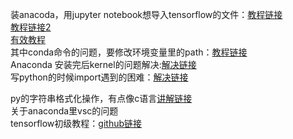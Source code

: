 装anacoda，用jupyter notebook想导入tensorflow的文件：[教程链接](https://blog.csdn.net/qq_29762941/article/details/87017620)   
                                      [教程链接2](https://blog.csdn.net/hutianyou123/article/details/78845584)     
                                      [有效教程](https://blog.csdn.net/xue_wenyuan/article/details/51545845)       
其中conda命令的问题，要修改环境变量里的path：[教程链接](https://jingyan.baidu.com/article/47a29f24610740c0142399ea.html)     
Anaconda 安装完后kernel的问题解决:[解决链接](https://stackoverflow.com/questions/57744503/how-to-fix-anaconda-jupyter-notebook-kernel-error)    
写python的时候import遇到的困难：[解决链接](https://stackoverflow.com/questions/50313441/modulenotfounderror-no-module-named-tensorflow-examples)

py的字符串格式化操作，有点像c语言[讲解链接](https://www.cnblogs.com/vamei/archive/2013/03/12/2954938.html)   
关于anaconda里vsc的问题    
tensorflow初级教程：[github链接](https://github.com/aymericdamien/TensorFlow-Examples)
